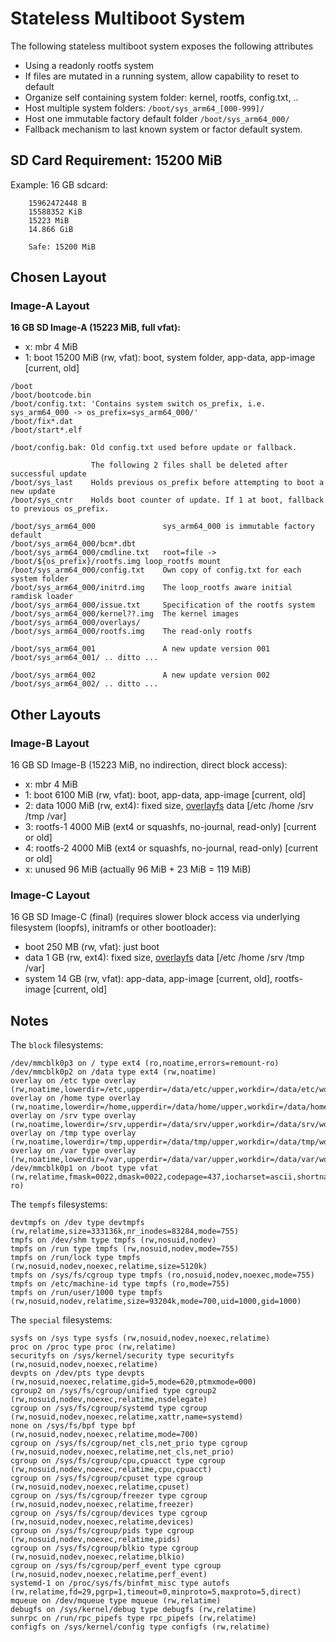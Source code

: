 # Stateless Multiboot System

The following stateless multiboot system exposes the following attributes
* Using a readonly rootfs system
* If files are mutated in a running system, allow capability to reset to default
* Organize self containing system folder: kernel, rootfs, config.txt, ..
* Host multiple system folders: `/boot/sys_arm64_[000-999]/`
* Host one immutable factory default folder `/boot/sys_arm64_000/`
* Fallback mechanism to last known system or factor default system.

## SD Card Requirement: 15200 MiB

Example: 16 GB sdcard:
```
    15962472448 B
    15588352 KiB
    15223 MiB
    14.866 GiB

    Safe: 15200 MiB
```

## Chosen Layout

### Image-A Layout

**16 GB SD Image-A (15223 MiB, full vfat):**
* x: mbr      4 MiB
* 1: boot 15200 MiB (rw, vfat): boot, system folder, app-data, app-image [current, old]

```
/boot
/boot/bootcode.bin
/boot/config.txt: 'Contains system switch os_prefix, i.e. sys_arm64_000 -> os_prefix=sys_arm64_000/'
/boot/fix*.dat
/boot/start*.elf

/boot/config.bak: Old config.txt used before update or fallback.

                  The following 2 files shall be deleted after successful update
/boot/sys_last    Holds previous os_prefix before attempting to boot a new update
/boot/sys_cntr    Holds boot counter of update. If 1 at boot, fallback to previous os_prefix.

/boot/sys_arm64_000               sys_arm64_000 is immutable factory default
/boot/sys_arm64_000/bcm*.dbt
/boot/sys_arm64_000/cmdline.txt   root=file -> /boot/${os_prefix}/rootfs.img loop_rootfs mount
/boot/sys_arm64_000/config.txt    Own copy of config.txt for each system folder
/boot/sys_arm64_000/initrd.img    The loop_rootfs aware initial ramdisk loader
/boot/sys_arm64_000/issue.txt     Specification of the rootfs system
/boot/sys_arm64_000/kernel??.img  The kernel images
/boot/sys_arm64_000/overlays/
/boot/sys_arm64_000/rootfs.img    The read-only rootfs

/boot/sys_arm64_001               A new update version 001
/boot/sys_arm64_001/ .. ditto ...

/boot/sys_arm64_002               A new update version 002
/boot/sys_arm64_002/ .. ditto ...
```

## Other Layouts

### Image-B Layout

16 GB SD Image-B (15223 MiB, no indirection, direct block access):
* x: mbr     4 MiB
* 1: boot 6100 MiB (rw, vfat): boot, app-data, app-image [current, old]
* 2: data 1000 MiB (rw, ext4): fixed size, [overlayfs](https://www.kernel.org/doc/html/latest/filesystems/overlayfs.html?highlight=overlayfs) data [/etc /home /srv /tmp /var]
* 3: rootfs-1 4000 MiB (ext4 or squashfs, no-journal, read-only) [current or old]
* 4: rootfs-2 4000 MiB (ext4 or squashfs, no-journal, read-only) [current or old]
* x: unused 96 MiB (actually 96 MiB + 23 MiB = 119 MiB)

### Image-C Layout

16 GB SD Image-C (final) (requires slower block access via underlying filesystem (loopfs), initramfs or other bootloader):
* boot 250 MB (rw, vfat): just boot
* data 1 GB (rw, ext4): fixed size, [overlayfs](https://www.kernel.org/doc/html/latest/filesystems/overlayfs.html?highlight=overlayfs) data [/etc /home /srv /tmp /var]
* system 14 GB (rw, vfat): app-data, app-image [current, old], rootfs-image [current, old]

## Notes

The `block` filesystems:
```
/dev/mmcblk0p3 on / type ext4 (ro,noatime,errors=remount-ro)
/dev/mmcblk0p2 on /data type ext4 (rw,noatime)
overlay on /etc type overlay (rw,noatime,lowerdir=/etc,upperdir=/data/etc/upper,workdir=/data/etc/work)
overlay on /home type overlay (rw,noatime,lowerdir=/home,upperdir=/data/home/upper,workdir=/data/home/work)
overlay on /srv type overlay (rw,noatime,lowerdir=/srv,upperdir=/data/srv/upper,workdir=/data/srv/work)
overlay on /tmp type overlay (rw,noatime,lowerdir=/tmp,upperdir=/data/tmp/upper,workdir=/data/tmp/work)
overlay on /var type overlay (rw,noatime,lowerdir=/var,upperdir=/data/var/upper,workdir=/data/var/work)
/dev/mmcblk0p1 on /boot type vfat (rw,relatime,fmask=0022,dmask=0022,codepage=437,iocharset=ascii,shortname=mixed,errors=remount-ro)
```

The `tempfs` filesystems:
```
devtmpfs on /dev type devtmpfs (rw,relatime,size=333136k,nr_inodes=83284,mode=755)
tmpfs on /dev/shm type tmpfs (rw,nosuid,nodev)
tmpfs on /run type tmpfs (rw,nosuid,nodev,mode=755)
tmpfs on /run/lock type tmpfs (rw,nosuid,nodev,noexec,relatime,size=5120k)
tmpfs on /sys/fs/cgroup type tmpfs (ro,nosuid,nodev,noexec,mode=755)
tmpfs on /etc/machine-id type tmpfs (ro,mode=755)
tmpfs on /run/user/1000 type tmpfs (rw,nosuid,nodev,relatime,size=93204k,mode=700,uid=1000,gid=1000)
```

The `special` filesystems:
```
sysfs on /sys type sysfs (rw,nosuid,nodev,noexec,relatime)
proc on /proc type proc (rw,relatime)
securityfs on /sys/kernel/security type securityfs (rw,nosuid,nodev,noexec,relatime)
devpts on /dev/pts type devpts (rw,nosuid,noexec,relatime,gid=5,mode=620,ptmxmode=000)
cgroup2 on /sys/fs/cgroup/unified type cgroup2 (rw,nosuid,nodev,noexec,relatime,nsdelegate)
cgroup on /sys/fs/cgroup/systemd type cgroup (rw,nosuid,nodev,noexec,relatime,xattr,name=systemd)
none on /sys/fs/bpf type bpf (rw,nosuid,nodev,noexec,relatime,mode=700)
cgroup on /sys/fs/cgroup/net_cls,net_prio type cgroup (rw,nosuid,nodev,noexec,relatime,net_cls,net_prio)
cgroup on /sys/fs/cgroup/cpu,cpuacct type cgroup (rw,nosuid,nodev,noexec,relatime,cpu,cpuacct)
cgroup on /sys/fs/cgroup/cpuset type cgroup (rw,nosuid,nodev,noexec,relatime,cpuset)
cgroup on /sys/fs/cgroup/freezer type cgroup (rw,nosuid,nodev,noexec,relatime,freezer)
cgroup on /sys/fs/cgroup/devices type cgroup (rw,nosuid,nodev,noexec,relatime,devices)
cgroup on /sys/fs/cgroup/pids type cgroup (rw,nosuid,nodev,noexec,relatime,pids)
cgroup on /sys/fs/cgroup/blkio type cgroup (rw,nosuid,nodev,noexec,relatime,blkio)
cgroup on /sys/fs/cgroup/perf_event type cgroup (rw,nosuid,nodev,noexec,relatime,perf_event)
systemd-1 on /proc/sys/fs/binfmt_misc type autofs (rw,relatime,fd=29,pgrp=1,timeout=0,minproto=5,maxproto=5,direct)
mqueue on /dev/mqueue type mqueue (rw,relatime)
debugfs on /sys/kernel/debug type debugfs (rw,relatime)
sunrpc on /run/rpc_pipefs type rpc_pipefs (rw,relatime)
configfs on /sys/kernel/config type configfs (rw,relatime)
```
